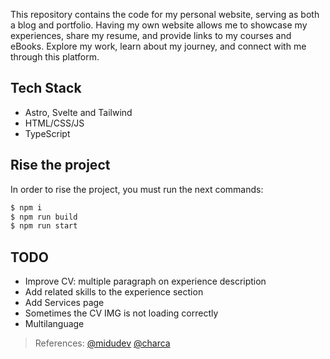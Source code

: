 This repository contains the code for my personal website, serving as both a blog and portfolio. Having my own website allows me to showcase my experiences, share my resume, and provide links to my courses and eBooks. Explore my work, learn about my journey, and connect with me through this platform.

## Tech Stack

- Astro, Svelte and Tailwind
- HTML/CSS/JS
- TypeScript

## Rise the project

In order to rise the project, you must run the next commands:

```bash
$ npm i
$ npm run build
$ npm run start
```

## TODO

- Improve CV: multiple paragraph on experience description
- Add related skills to the experience section
- Add Services page
- Sometimes the CV IMG is not loading correctly
- Multilanguage

> References: [@midudev](https://github.com/midudev) [@charca](https://www.github.com/Charca)
